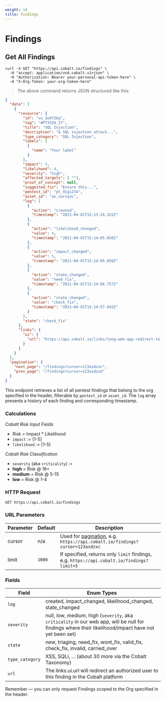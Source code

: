 ```yaml
---
weight: 14
title: Findings
---
```


# Findings

## Get All Findings

```shell
curl -X GET "https://api.cobalt.io/findings" \
  -H "accept: application/vnd.cobalt.v1+json" \
  -H "Authorization: Bearer your-personal-api-token-here" \
  -H "X-Org-Token: your-org-token-here"
```

> The above command returns JSON structured like this:

```json
{
  "data": [
    {
      "resource": {
        "id": "vu_2wXY3bq",
        "tag": "#PT3334_37",
        "title": "SQL Injection",
        "description": "A SQL injection attack...",
        "type_category": "SQL Injection",
        "labels": [
          {
            "name": "Your label"
          }
        ],
        "impact": 5,
        "likelihood": 4,
        "severity": "high",
        "affected_targets": [ ""],
        "proof_of_concept": null,
        "suggested_fix": "Ensure this...",
        "pentest_id": "pt_9Ig1234",
        "asset_id": "as_cwrsqsL",
        "log": [
          {
            "action": "created",
            "timestamp": "2021-04-01T15:13:24.322Z"
          },
          {
            "action": "likelihood_changed",
            "value": 4,
            "timestamp": "2021-04-01T15:14:05.856Z"
          },
          {
            "action": "impact_changed",
            "value": 5,
            "timestamp": "2021-04-01T15:14:05.856Z"
          },
          {
            "action": "state_changed",
            "value": "need_fix",
            "timestamp": "2021-04-01T15:14:06.757Z"
          },
          {
            "action": "state_changed",
            "value": "check_fix",
            "timestamp": "2021-04-01T15:14:57.845Z"
          }
        ],
        "state": "check_fix"
      },
      "links": {
        "ui": {
          "url": "https://api.cobalt.io/links/long-web-app-redirect-to-this-finding"
        }
      }
    }
  ],
  "pagination": {
    "next_page": "/findings?cursor=123asdzxc",
    "prev_page": "/findings?cursor=123asdzxd"
  }
}

```

This endpoint retrieves a list of all pentest findings that belong to the org specified in the header, filterable by `pentest_id` or `asset_id`. The `log` array presents a history of each finding and corresponding timestamp. 

### Calculations

*Cobalt Risk Input Fields*
 - Risk = Impact * Likelihood
 - `impact` := [1-5]
 - `likelihood` := [1-5]

*Cobalt Risk Classification*
 - `severity` (aka `criticality`) :=
 - **high** = Risk @ 16+
 - **medium** = Risk @ 5-15
 - **low** = Risk @ 1-4


### HTTP Request

`GET https://api.cobalt.io/findings`


### URL Parameters

Parameter | Default | Description
--------- | ------- | -----------
cursor | n/a | Used for [pagination](#pagination), e.g. `https://api.cobalt.io/findings?cursor=123asdzxc`
limit | `1000` | If specified, returns only `limit` findings, e.g. `https://api.cobalt.io/findings?limit=5`


### Fields

Field           | Enum Types
--------------- | -----------
`log`           | created, impact_changed, likelihood_changed, state_changed
`severity`      | null, low, medium, high  (`severity`, aka `criticality` in our web app, will be null for findings where their likelihood/impact have not yet been set)
`state`         | new, triaging, need_fix, wont_fix, valid_fix, check_fix, invalid, carried_over
`type_category` | XSS, SQLi, ... (about 30 more via the Cobalt Taxonomy)
`url`           | The links.ui.url will redirect an authorized user to this finding in the Cobalt platform


<aside class="success">
Remember — you can only request Findings scoped to the Org specified in the header.
</aside>
